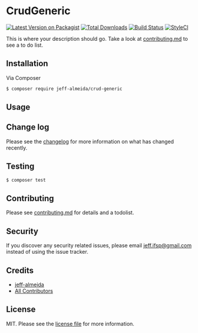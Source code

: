 # CrudGeneric

[![Latest Version on Packagist][ico-version]][link-packagist]
[![Total Downloads][ico-downloads]][link-downloads]
[![Build Status][ico-travis]][link-travis]
[![StyleCI][ico-styleci]][link-styleci]

This is where your description should go. Take a look at [contributing.md](contributing.md) to see a to do list.

## Installation

Via Composer

``` bash
$ composer require jeff-almeida/crud-generic
```

## Usage

## Change log

Please see the [changelog](changelog.md) for more information on what has changed recently.

## Testing

``` bash
$ composer test
```

## Contributing

Please see [contributing.md](contributing.md) for details and a todolist.

## Security

If you discover any security related issues, please email jeff.ifsp@gmail.com instead of using the issue tracker.

## Credits

- [jeff-almeida][link-author]
- [All Contributors][link-contributors]

## License

MIT. Please see the [license file](license.md) for more information.

[ico-version]: https://img.shields.io/packagist/v/jeff-almeida/crud-generic.svg?style=flat-square
[ico-downloads]: https://img.shields.io/packagist/dt/jeff-almeida/crud-generic.svg?style=flat-square
[ico-travis]: https://img.shields.io/travis/jeff-almeida/crud-generic/master.svg?style=flat-square
[ico-styleci]: https://styleci.io/repos/12345678/shield

[link-packagist]: https://packagist.org/packages/jeff-almeida/crud-generic
[link-downloads]: https://packagist.org/packages/jeff-almeida/crud-generic
[link-travis]: https://travis-ci.org/jeff-almeida/crud-generic
[link-styleci]: https://styleci.io/repos/12345678
[link-author]: https://github.com/jeff-almeida
[link-contributors]: ../../contributors
